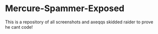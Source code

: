 # Mercure-Spammer-Exposed
This is a repository of all screenshots and axeqqs skidded raider to prove he cant code!
